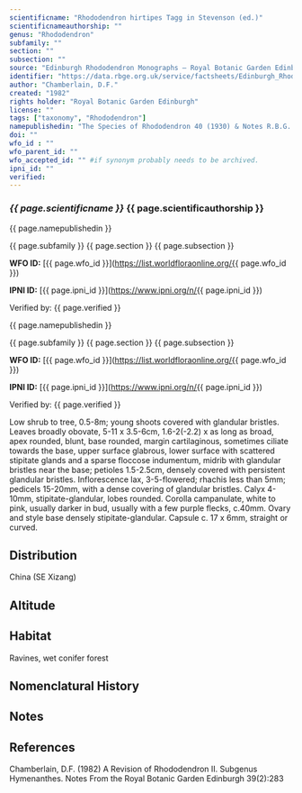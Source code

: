 ```yaml
---
scientificname: "Rhododendron hirtipes Tagg in Stevenson (ed.)"
scientificnameauthorship: ""
genus: "Rhododendron"
subfamily: ""
section: ""
subsection: ""
source: "Edinburgh Rhododendron Monographs – Royal Botanic Garden Edinburgh"
identifier: "https://data.rbge.org.uk/service/factsheets/Edinburgh_Rhododendron_Monographs.xhtml"
author: "Chamberlain, D.F."
created: "1982"
rights holder: "Royal Botanic Garden Edinburgh"
license: ""
tags: ["taxonomy", "Rhododendron"]
namepublishedin: "The Species of Rhododendron 40 (1930) & Notes R.B.G. Edinb. 16: 97 (1931)."
doi: ""
wfo_id : ""
wfo_parent_id: ""
wfo_accepted_id: "" #if synonym probably needs to be archived.                      
ipni_id: ""
verified:
---
```

### _{{ page.scientificname }}_ {{ page.scientificauthorship }}
 {{ page.namepublishedin }}

{{ page.subfamily }} {{ page.section }} {{ page.subsection }}

**WFO ID:** [{{ page.wfo_id }}](https://list.worldfloraonline.org/{{ page.wfo_id }})

**IPNI ID:** [{{ page.ipni_id }}](https://www.ipni.org/n/{{ page.ipni_id }})

Verified by: {{ page.verified }}

 {{ page.namepublishedin }}

{{ page.subfamily }} {{ page.section }} {{ page.subsection }}

**WFO ID:** [{{ page.wfo_id }}](https://list.worldfloraonline.org/{{ page.wfo_id }})

**IPNI ID:** [{{ page.ipni_id }}](https://www.ipni.org/n/{{ page.ipni_id }})

Verified by: {{ page.verified }}



Low shrub to tree, 0.5-8m; young shoots covered with glandular bristles. Leaves broadly obovate, 5-11 x 3.5-6cm, 1.6-2(-2.2) x as long as broad, apex rounded, blunt, base rounded, margin cartilaginous, sometimes ciliate towards the base, upper surface glabrous, lower surface with scattered stipitate glands and a sparse floccose indumentum, midrib with glandular bristles near the base; petioles 1.5-2.5cm, densely covered with persistent glandular bristles. Inflorescence lax, 3-5-flowered; rhachis less than 5mm; pedicels 15-20mm, with a dense covering of glandular bristles. Calyx 4-10mm, stipitate-glandular, lobes rounded. Corolla campanulate, white to pink, usually darker in bud, usually with a few purple flecks, c.40mm. Ovary and style base densely stipitate-glandular. Capsule c. 17 x 6mm, straight or curved.

## Distribution
China (SE Xizang)

## Altitude


## Habitat
Ravines, wet conifer forest

## Nomenclatural History

                       
## Notes


## References

Chamberlain, D.F. (1982) A Revision of Rhododendron II. Subgenus Hymenanthes. Notes From the Royal Botanic Garden Edinburgh 39(2):283
